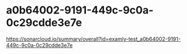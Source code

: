# a0b64002-9191-449c-9c0a-0c29cdde3e7e
https://sonarcloud.io/summary/overall?id=examly-test_a0b64002-9191-449c-9c0a-0c29cdde3e7e
